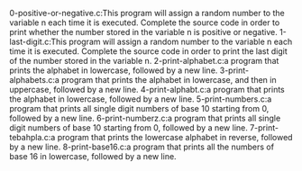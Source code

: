 0-positive-or-negative.c:This program will assign a random number to the variable n each time it is executed. Complete the source code in order to print whether the number stored in the variable n is positive or negative.
1-last-digit.c:This program will assign a random number to the variable n each time it is executed. Complete the source code in order to print the last digit of the number stored in the variable n.
2-print-alphabet.c:a program that prints the alphabet in lowercase, followed by a new line.
3-print-alphabets.c:a program that prints the alphabet in lowercase, and then in uppercase, followed by a new line.
4-print-alphabt.c:a program that prints the alphabet in lowercase, followed by a new line.
5-print-numbers.c:a program that prints all single digit numbers of base 10 starting from 0, followed by a new line.
6-print-numberz.c:a program that prints all single digit numbers of base 10 starting from 0, followed by a new line.
7-print-tebahpla.c:a program that prints the lowercase alphabet in reverse, followed by a new line.
8-print-base16.c:a program that prints all the numbers of base 16 in lowercase, followed by a new line.
